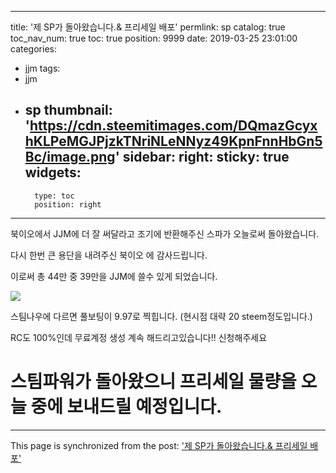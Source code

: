 
---
title: '제 SP가 돌아왔습니다.& 프리세일 배포'
permlink: sp
catalog: true
toc_nav_num: true
toc: true
position: 9999
date: 2019-03-25 23:01:00
categories:
- jjm
tags:
- jjm
- sp
thumbnail: 'https://cdn.steemitimages.com/DQmazGcyxhKLPeMGJPjzkTNriNLeNNyz49KpnFnnHbGn5Bc/image.png'
sidebar:
    right:
        sticky: true
widgets:
    -
        type: toc
        position: right
---


북이오에서 JJM에 더 잘 써달라고 조기에 반환해주신 스파가 오늘로써 돌아왔습니다.

다시 한번 큰 용단을 내려주신 북이오 에 감사드립니다.

이로써 총 44만 중 39만을 JJM에 쓸수 있게 되었습니다.

![](https://cdn.steemitimages.com/DQmazGcyxhKLPeMGJPjzkTNriNLeNNyz49KpnFnnHbGn5Bc/image.png)

스팀나우에 다르면 풀보팅이 9.97로 찍힙니다. (현시점 대략 20 steem정도입니다.)

RC도 100%인데 무료계정 생성 계속 해드리고있습니다!! 신청해주세요



# 스팀파워가 돌아왔으니 프리세일 물량을 오늘 중에 보내드릴 예정입니다.

- - -

This page is synchronized from the post: ['제 SP가 돌아왔습니다.& 프리세일 배포'](https://steemit.com/@virus707/sp)
